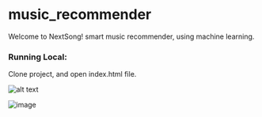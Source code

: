 # music_recommender
Welcome to NextSong! smart music recommender, using machine learning.


### Running Local:

Clone project, and open index.html file.


![alt text](https://github.com/[username]/[reponame]/blob/[branch]/image.jpg?raw=true)

![image](https://user-images.githubusercontent.com/42022911/140468994-a9015a3a-626d-4e3f-977a-d03f9fef4a7a.png)
